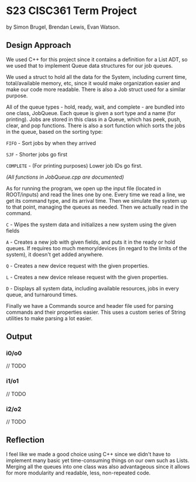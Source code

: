 # S23 CISC361 Term Project
by Simon Brugel, Brendan Lewis, Evan Watson.

## Design Approach
We used C++ for this project since it contains a definition for a List ADT, so we used that to implement Queue data structures for our job queues. 

We used a struct to hold all the data for the System, including current time, total/available memory, etc, since it would make organization easier and make our code more readable. There is also a Job struct used for a similar purpose.

All of the queue types - hold, ready, wait, and complete - are bundled into one class, JobQueue. Each queue is given a sort type and a name (for printing). Jobs are stored in this class in a Queue, which has peek, push, clear, and pop functions. 
There is also a sort function which sorts the jobs in the queue, based on the sorting type:

`FIFO` - Sort jobs by when they arrived

`SJF` - Shorter jobs go first

`COMPLETE` - (For printing purposes) Lower job IDs go first.

*(All functions in JobQueue.cpp are documented)*

As for running the program, we open up the input file (located in ROOT/inputs) and read the lines one by one. Every time we read a line, we get its command type, and its arrival time. 
Then we simulate the system up to that point, managing the queues as needed. Then we actually read in the command.

`C` - Wipes the system data and initializes a new system using the given fields

`A` - Creates a new job with given fields, and puts it in the ready or hold queues. If requires too much memory/devices (in regard to the limits of the system), it doesn't get added anywhere.

`Q` - Creates a new device request with the given properties.

`L` - Creates a new device release request with the given properties.

`D` - Displays all system data, including available resources, jobs in every queue, and turnaround times.
 
 Finally we have a Commands source and header file used for parsing commands and their properties easier. This uses a custom series of String utilities to make parsing a lot easier.

## Output
### i0/o0
// TODO

### i1/o1
// TODO

### i2/o2
// TODO

## Reflection
I feel like we made a good choice using C++ since we didn't have to implement many basic yet time-consuming things on our own such as Lists. Merging all the queues into one class was also advantageous since it
allows for more modularity and readable, less, non-repeated code.
